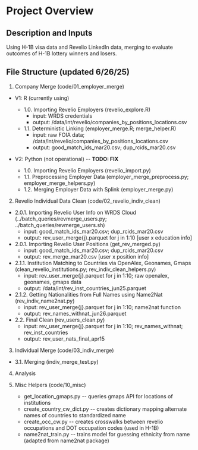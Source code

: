 # Project Overview

## Description and Inputs
Using H-1B visa data and Revelio LinkedIn data, merging to evaluate outcomes of H-1B lottery winners and losers.

## File Structure (updated 6/26/25)
1. Company Merge (code/01_employer_merge)
  - V1: R (currently using)
    - 1.0. Importing Revelio Employers (revelio_explore.R)
      - input: WRDS credentials
      - output: /data/int/revelio/companies_by_positions_locations.csv
    - 1.1. Deterministic Linking (employer_merge.R; merge_helper.R)
      - input: raw FOIA data; /data/int/revelio/companies_by_positions_locations.csv
      - output: good_match_ids_mar20.csv; dup_rcids_mar20.csv
        
  - V2: Python (not operational) -- **TODO: FIX**
    - 1.0. Importing Revelio Employers (revelio_import.py)
    - 1.1. Preprocessing Employer Data (employer_merge_preprocess.py; employer_merge_helpers.py)
    - 1.2. Merging Employer Data with Splink (employer_merge.py)
     
2. Revelio Individual Data Clean (code/02_revelio_indiv_clean)
  - 2.0.1. Importing Revelio User Info on WRDS Cloud (../batch_queries/revmerge_users.py; ../batch_queries/revmerge_users.sh)
      - input: good_match_ids_mar20.csv; dup_rcids_mar20.csv
      - output: rev_user_merge{j}.parquet for j in 1:10 [user x education info]
  - 2.0.1. Importing Revelio User Positions (get_rev_merged.py)
      - input: good_match_ids_mar20.csv; dup_rcids_mar20.csv
      - output: rev_merge_mar20.csv [user x position info]
  - 2.1.1. Institution Matching to Countries via OpenAlex, Geonames, Gmaps (clean_revelio_institutions.py; rev_indiv_clean_helpers.py)
      - input: rev_user_merge{j}.parquet for j in 1:10; raw openalex, geonames, gmaps data
      - output: /data/int/rev_inst_countries_jun25.parquet
  - 2.1.2. Getting Nationalities from Full Names using Name2Nat (rev_indiv_name2nat.py)
      - input: rev_user_merge{j}.parquet for j in 1:10; name2nat function
      - output: rev_names_withnat_jun26.parquet
  - 2.2. Final Clean (rev_users_clean.py)
      - input: rev_user_merge{j}.parquet for j in 1:10; rev_names_withnat; rev_inst_countries
      - output: rev_user_nats_final_apr15

3. Individual Merge (code/03_indiv_merge)
  - 3.1. Merging (indiv_merge_test.py)

4. Analysis

10. Misc Helpers (code/10_misc)
      - get_location_gmaps.py -- queries gmaps API for locations of institutions
      - create_country_cw_dict.py -- creates dictionary mapping alternate names of countries to standardized name
      - create_occ_cw.py -- creates crosswalks between revelio occupations and DOT occupation codes (used in H-1B)
      - name2nat_train.py -- trains model for guessing ethnicity from name (adapted from name2nat package)
   
